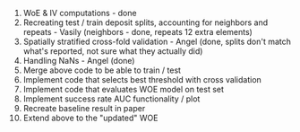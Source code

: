 1. WoE & IV computations - done
2. Recreating test / train deposit splits, accounting for neighbors and repeats - Vasily (neighbors - done, repeats 12 extra elements)
3. Spatially stratified cross-fold validation - Angel (done, splits don't match what's reported, not sure what they actually did)
4. Handling NaNs - Angel (done)
5. Merge above code to be able to train / test
6. Implement code that selects best threshold with cross validation
7. Implement code that evaluates WOE model on test set
8. Implement success rate AUC functionality / plot
9. Recreate baseline result in paper
10. Extend above to the "updated" WOE
